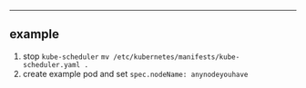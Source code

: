 ***

## example

1. stop `kube-scheduler` `mv /etc/kubernetes/manifests/kube-scheduler.yaml .`
2. create example pod and set `spec.nodeName: anynodeyouhave`

